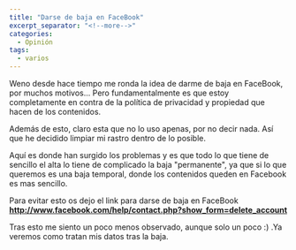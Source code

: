 ```yaml
---
title: "Darse de baja en FaceBook"
excerpt_separator: "<!--more-->"
categories:
  - Opinión
tags:
  - varios
---
```

Weno desde hace tiempo me ronda la idea de darme de baja en FaceBook, por muchos motivos...
Pero fundamentalmente es que estoy completamente en contra de la política de privacidad y propiedad que hacen de los contenidos.
<!--more-->

Además de esto, claro esta que no lo uso apenas, por no decir nada. Así que he decidido limpiar mi rastro dentro de lo posible.

Aquí es donde han surgido los problemas y es que todo lo que tiene de sencillo el alta lo tiene de complicado la baja "permanente", ya que si lo que queremos es una baja temporal, donde los contenidos queden en Facebook es mas sencillo.

Para evitar esto os dejo el link para darse de baja en FaceBook
**http://www.facebook.com/help/contact.php?show_form=delete_account**

Tras esto me siento un poco menos observado, aunque solo un poco :) .Ya veremos como tratan mis datos tras la baja.